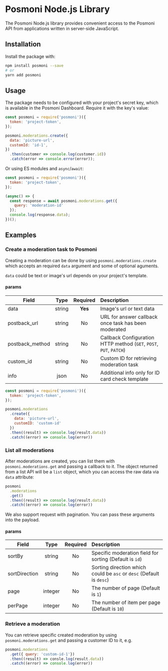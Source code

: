 # Posmoni Node.js Library

The Posmoni Node.js library provides convenient access to the Posmoni API from
applications written in server-side JavaScript.

## Installation

Install the package with:

```sh
npm install posmoni --save
# or
yarn add posmoni
```

## Usage

The package needs to be configured with your project's secret key, which is
available in the Posmoni Dashboard. Require it with the key's
value:

<!-- prettier-ignore -->
```js
const posmoni = require('posmoni')({
  token: 'project-token',
});

posmoni.moderations.create({
  data: 'picture-url',
  customId: 'id-1',
})
  .then(customer => console.log(customer.id))
  .catch(error => console.error(error));
```

Or using ES modules and `async`/`await`:

```js
const posmoni = require('posmoni')({
  token: 'project-token',
});

(async() => {
  const response = await posmoni.moderations.get({
    query: 'moderation-id'
  });
  console.log(response.data);
})();
```

## Examples

### Create a moderation task to Posmoni
Creating a moderation can be done by using `posmoni.moderations.create` which accepts an required `data` argument and some of optional aguments.

`data` could be text or image's url depends on your project's template.

#### params

| Field        | Type           | Required  | Description |
| ------------- |:-------------:| :-----:| :-----|
| data | string | **Yes** | Image's url or text data |
| postback_url| string | No | URL for answer callback once task has been moderated |
| postback_method| string | No | Callback Configuration HTTP method (`GET`, `POST`, `PUT`, `PATCH`) |
| custom_id | string | No | Custom ID for retrieving moderation task |
| info | json | No | Additional info only for ID card check template |

```js
const posmoni = require('posmoni')({
  token: 'project-token',
});

posmoni.moderations
  .create({
    data: 'picture-url',
    customID: 'custom-id'
  })
  .then((result) => console.log(result.data))
  .catch((error) => console.log(error))
```

### List all moderations

After moderations are created, you can list them with `posmoni.moderations.get` and passing
a callback to it. The object returned from a list API will be a `list` object, which you
can access the raw data via `data` attribute:

```javascript
posmoni
  .moderations
  .get()
  .then((result) => console.log(result.data))
  .catch((error) => console.log(error))
```

We also support request with pagination. You can pass these arguments into the payload.

#### params

| Field        | Type           | Required  | Description |
| ------------- |:-------------:| :-----:| :-----|
| sortBy | string | No | Specific moderation field for sorting (Default is `id`) |
| sortDirection| string| No | Sorting direction which could be `asc` or `desc` (Default is `desc`) |
| page| integer | No | The number of page (Default is `1`) |
| perPage | integer | No | The number of item per page (Default is `10`) |

### Retrieve a moderation

You can retrieve specific created moderation by using `posmoni.moderations.get` and passing a
customer ID to it, e.g.

```javascript
posmoni.moderations
  .get({ query: 'custom-id-1'})
  .then((result) => consle.log(result.data))
  .catch((error) => console.log(error))
```
